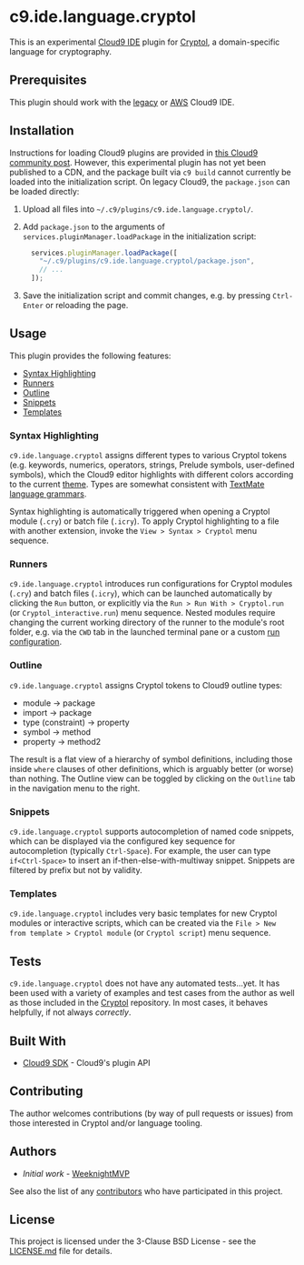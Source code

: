 # c9.ide.language.cryptol

This is an experimental [Cloud9 IDE](https://c9.io) plugin for
[Cryptol](https://cryptol.net), a domain-specific language for cryptography.

## Prerequisites

This plugin should work with the [legacy](https://c9.io) or
[AWS](https://aws.amazon.com/cloud9) Cloud9 IDE.

## Installation

Instructions for loading Cloud9 plugins are provided in [this Cloud9 community
post](https://community.c9.io/t/distributing-and-installing-custom-cloud9-plugins/15168).
However, this experimental plugin has not yet been published to a CDN, and the package
built via `c9 build` cannot currently be loaded into the initialization script.  On
legacy Cloud9, the `package.json` can be loaded directly:

  1. Upload all files into `~/.c9/plugins/c9.ide.language.cryptol/`.

  2. Add `package.json` to the arguments of
     `services.pluginManager.loadPackage` in the initialization script:

     ```JavaScript
       services.pluginManager.loadPackage([
         "~/.c9/plugins/c9.ide.language.cryptol/package.json",
         // ...
       ]);
     ```

  3. Save the initialization script and commit changes, e.g. by pressing
     `Ctrl-Enter` or reloading the page.

## Usage

This plugin provides the following features:
  * [Syntax Highlighting](https://cloud9-sdk.readme.io/docs/highlighting-rules)
  * [Runners](https://cloud9-sdk.readme.io/docs/runners)
  * [Outline](https://cloud9-sdk.readme.io/docs/outline)
  * [Snippets](https://cloud9-sdk.readme.io/docs/snippets)
  * [Templates](https://cloud9-sdk.readme.io/docs/templates)

### Syntax Highlighting

`c9.ide.language.cryptol` assigns different types to various Cryptol tokens
(e.g. keywords, numerics, operators, strings, Prelude symbols, user-defined
symbols), which the Cloud9 editor highlights with different colors according to
the current [theme](https://cloud9-sdk.readme.io/docs/themes). Types are
somewhat consistent with
[TextMate language grammars](https://manual.macromates.com/en/language_grammars).

Syntax highlighting is automatically triggered when opening a Cryptol module
(`.cry`) or batch file (`.icry`). To apply Cryptol highlighting to a file with
another extension, invoke the `View > Syntax > Cryptol` menu sequence.

### Runners

`c9.ide.language.cryptol` introduces run configurations for Cryptol modules
(`.cry`) and batch files (`.icry`), which can be launched automatically by
clicking the `Run` button, or explicitly via the `Run > Run With > Cryptol.run`
(or `Cryptol_interactive.run`) menu sequence. Nested modules require changing
the current working directory of the runner to the module's root folder, e.g.
via the `CWD` tab in the launched terminal pane or a custom
[run configuration](https://docs.c9.io/docs/running-and-debugging-code).

### Outline

`c9.ide.language.cryptol` assigns Cryptol tokens to Cloud9 outline types:
  * module -> package
  * import -> package
  * type (constraint) -> property
  * symbol -> method
  * property -> method2

The result is a flat view of a hierarchy of symbol definitions, including those
inside `where` clauses of other definitions, which is arguably better (or worse)
than nothing.  The Outline view can be toggled by clicking on the `Outline` tab
in the navigation menu to the right.

### Snippets

`c9.ide.language.cryptol` supports autocompletion of named code snippets, which
can be displayed via the configured key sequence for autocompletion (typically
`Ctrl-Space`).  For example, the user can type `if<Ctrl-Space>` to insert an
if-then-else-with-multiway snippet.  Snippets are filtered by prefix but not
by validity.

### Templates

`c9.ide.language.cryptol` includes very basic templates for new Cryptol modules
or interactive scripts, which can be created via the
`File > New from template > Cryptol module` (or `Cryptol script`) menu sequence.

## Tests

`c9.ide.language.cryptol` does not have any automated tests...yet. It has been
used with a variety of examples and test cases from the author as well as those
included in the [Cryptol](https://github.com/GaloisInc/cryptol) repository. In
most cases, it behaves helpfully, if not always *correctly*.

## Built With

* [Cloud9 SDK](https://cloud9-sdk.readme.io/docs) - Cloud9's plugin API

## Contributing

The author welcomes contributions (by way of pull requests or issues) from those
interested in Cryptol and/or language tooling.

## Authors

* *Initial work* - [WeeknightMVP](https://github.com/WeeknightMVP)

See also the list of any
[contributors](https://github.com/WeeknightMVP/c9.ide.language.cryptol/contributors)
who have participated in this project.

## License

This project is licensed under the 3-Clause BSD License - see the
[LICENSE.md](LICENSE.md) file for details.
